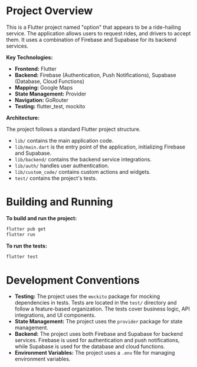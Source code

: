 # Project Overview

This is a Flutter project named "option" that appears to be a ride-hailing service. The application allows users to request rides, and drivers to accept them. It uses a combination of Firebase and Supabase for its backend services.

**Key Technologies:**

*   **Frontend:** Flutter
*   **Backend:** Firebase (Authentication, Push Notifications), Supabase (Database, Cloud Functions)
*   **Mapping:** Google Maps
*   **State Management:** Provider
*   **Navigation:** GoRouter
*   **Testing:** flutter_test, mockito

**Architecture:**

The project follows a standard Flutter project structure.
*   `lib/` contains the main application code.
*   `lib/main.dart` is the entry point of the application, initializing Firebase and Supabase.
*   `lib/backend/` contains the backend service integrations.
*   `lib/auth/` handles user authentication.
*   `lib/custom_code/` contains custom actions and widgets.
*   `test/` contains the project's tests.

# Building and Running

**To build and run the project:**

```bash
flutter pub get
flutter run
```

**To run the tests:**

```bash
flutter test
```

# Development Conventions

*   **Testing:** The project uses the `mockito` package for mocking dependencies in tests. Tests are located in the `test/` directory and follow a feature-based organization. The tests cover business logic, API integrations, and UI components.
*   **State Management:** The project uses the `provider` package for state management.
*   **Backend:** The project uses both Firebase and Supabase for backend services. Firebase is used for authentication and push notifications, while Supabase is used for the database and cloud functions.
*   **Environment Variables:** The project uses a `.env` file for managing environment variables.
